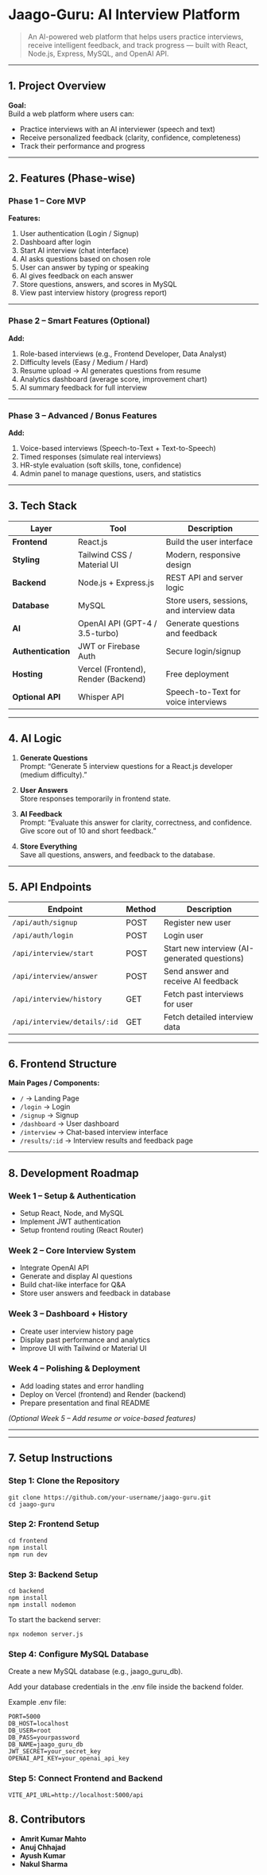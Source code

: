 # Jaago-Guru: AI Interview Platform

> An AI-powered web platform that helps users practice interviews, receive intelligent feedback, and track progress — built with React, Node.js, Express, MySQL, and OpenAI API.

---

## 1. Project Overview

**Goal:**  
Build a web platform where users can:
- Practice interviews with an AI interviewer (speech and text)
- Receive personalized feedback (clarity, confidence, completeness)
- Track their performance and progress

---

## 2. Features (Phase-wise)

### Phase 1 – Core MVP

**Features:**
1. User authentication (Login / Signup)  
2. Dashboard after login  
3. Start AI interview (chat interface)  
4. AI asks questions based on chosen role  
5. User can answer by typing or speaking  
6. AI gives feedback on each answer  
7. Store questions, answers, and scores in MySQL  
8. View past interview history (progress report)  

---

### Phase 2 – Smart Features (Optional)

**Add:**
1. Role-based interviews (e.g., Frontend Developer, Data Analyst)  
2. Difficulty levels (Easy / Medium / Hard)  
3. Resume upload → AI generates questions from resume  
4. Analytics dashboard (average score, improvement chart)  
5. AI summary feedback for full interview  

---

### Phase 3 – Advanced / Bonus Features

**Add:**
1. Voice-based interviews (Speech-to-Text + Text-to-Speech)  
2. Timed responses (simulate real interviews)  
3. HR-style evaluation (soft skills, tone, confidence)  
4. Admin panel to manage questions, users, and statistics  

---

## 3. Tech Stack

| Layer | Tool | Description |
|-------|------|-------------|
| **Frontend** | React.js | Build the user interface |
| **Styling** | Tailwind CSS / Material UI | Modern, responsive design |
| **Backend** | Node.js + Express.js | REST API and server logic |
| **Database** | MySQL | Store users, sessions, and interview data |
| **AI** | OpenAI API (GPT-4 / 3.5-turbo) | Generate questions and feedback |
| **Authentication** | JWT or Firebase Auth | Secure login/signup |
| **Hosting** | Vercel (Frontend), Render (Backend) | Free deployment |
| **Optional API** | Whisper API | Speech-to-Text for voice interviews |

---

## 4. AI Logic

1. **Generate Questions**  
   Prompt: “Generate 5 interview questions for a React.js developer (medium difficulty).”

2. **User Answers**  
   Store responses temporarily in frontend state.

3. **AI Feedback**  
   Prompt: “Evaluate this answer for clarity, correctness, and confidence. Give score out of 10 and short feedback.”

4. **Store Everything**  
   Save all questions, answers, and feedback to the database.

---

## 5. API Endpoints

| Endpoint | Method | Description |
|-----------|---------|-------------|
| `/api/auth/signup` | POST | Register new user |
| `/api/auth/login` | POST | Login user |
| `/api/interview/start` | POST | Start new interview (AI-generated questions) |
| `/api/interview/answer` | POST | Send answer and receive AI feedback |
| `/api/interview/history` | GET | Fetch past interviews for user |
| `/api/interview/details/:id` | GET | Fetch detailed interview data |

---

## 6. Frontend Structure

**Main Pages / Components:**
- `/` → Landing Page  
- `/login` → Login  
- `/signup` → Signup  
- `/dashboard` → User dashboard  
- `/interview` → Chat-based interview interface  
- `/results/:id` → Interview results and feedback page  

---

## 8. Development Roadmap

### Week 1 – Setup & Authentication
- Setup React, Node, and MySQL  
- Implement JWT authentication  
- Setup frontend routing (React Router)

### Week 2 – Core Interview System
- Integrate OpenAI API  
- Generate and display AI questions  
- Build chat-like interface for Q&A  
- Store user answers and feedback in database  

### Week 3 – Dashboard + History
- Create user interview history page  
- Display past performance and analytics  
- Improve UI with Tailwind or Material UI  

### Week 4 – Polishing & Deployment
- Add loading states and error handling  
- Deploy on Vercel (frontend) and Render (backend)  
- Prepare presentation and final README  

*(Optional Week 5 – Add resume or voice-based features)*

---


---

## 7. Setup Instructions

### Step 1: Clone the Repository

```
git clone https://github.com/your-username/jaago-guru.git
cd jaago-guru
```



### Step 2: Frontend Setup
```
cd frontend
npm install
npm run dev
```


### Step 3: Backend Setup
```
cd backend
npm install
npm install nodemon 
```


To start the backend server:
```
npx nodemon server.js
```

### Step 4: Configure MySQL Database

Create a new MySQL database (e.g., jaago_guru_db).

Add your database credentials in the .env file inside the backend folder.

Example .env file:
```
PORT=5000
DB_HOST=localhost
DB_USER=root
DB_PASS=yourpassword
DB_NAME=jaago_guru_db
JWT_SECRET=your_secret_key
OPENAI_API_KEY=your_openai_api_key
```

### Step 5: Connect Frontend and Backend
```
VITE_API_URL=http://localhost:5000/api
```

## 8. Contributors

- **Amrit Kumar Mahto**  
- **Anuj Chhajad**  
- **Ayush Kumar**  
- **Nakul Sharma**







